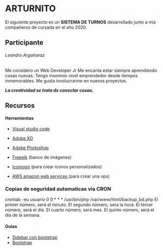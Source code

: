 # ARTURNITO

El siguiente proyecto es un  **SISTEMA DE TURNOS** desarrollado junto a mis compañeros de cursada en el año 2020.



## Participante

###### Leandro Argañaraz

Me considero un Web Developer Jr Me encanta estar siempre aprendiendo cosas nuevas. Tengo insomnio nivel emprendedor desde tiempos inmemorables. Me gusta involucrarme en nuevos proyectos. 

***La creatividad se trata de conectar cosas.***



## Recursos

#### Herramientas

- [Visual studio code](https://code.visualstudio.com/)
- [Adobe XD](https://www.adobe.com/la/products/xd.html) 
- [Adobe Photoshop](https://www.adobe.com/la/products/photoshop.html?promoid=PC1PQQ5T&mv=other)

- [Freepik](https://www.freepik.es/) (banco de imágenes)
- [Icomoon](https://icomoon.io) (para crear íconos personalizados)
- [AWS amazon web services ]() (para crear una vps)


### Copias de seguridad automaticas via  CRON
crontab -eu usuario
0 0 * * * /usr/bin/php /var/www/html/backup_bd.php
El primer número, será el minuto.
El segundo número, sera la hora.
El tercer número, será el día.
El cuarto número, será mes.
El quinto número, será el día de la semana.
#### Guias

- [Sidebar con bootstrap](https://bootstrapious.com/p/bootstrap-sidebar)
- [Bootstrap](https://getbootstrap.com/)


